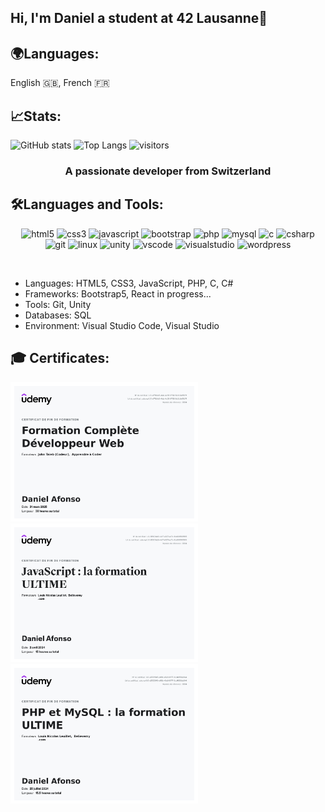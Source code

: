 ## Hi, I'm Daniel a student at 42 Lausanne👋
## 🌍Languages:
 English 🇬🇧, French 🇫🇷

## 📈Stats:
![GitHub stats](https://github-readme-stats.vercel.app/api?username=daniel149afonso&show_icons=true&theme=dark)
![Top Langs](https://github-readme-stats.vercel.app/api/top-langs/?username=daniel149afonso&layout=compact&theme=dark&hide=makefile,shaderlab,hlsl,shell,dockerfile)
![visitors](https://visitor-badge.laobi.icu/badge?page_id=daniel149afonso.elouan42)

<h3 align="center">A passionate developer from Switzerland</h3>

<h2 align="left">🛠️Languages and Tools:</h2>
<p align="center">
<!-- HTML -->
  <img src="https://cdn.jsdelivr.net/gh/devicons/devicon/icons/html5/html5-original-wordmark.svg" alt="html5" width="80" height="80"/>
<!-- CSS -->
  <img src="https://cdn.jsdelivr.net/gh/devicons/devicon/icons/css3/css3-original-wordmark.svg" alt="css3" width="80" height="80"/>
<!-- JavaScript -->
  <img src="https://cdn.jsdelivr.net/gh/devicons/devicon/icons/javascript/javascript-original.svg" alt="javascript" width="80" height="80"/>
<!-- Bootstrap -->
  <img src="https://cdn.jsdelivr.net/gh/devicons/devicon/icons/bootstrap/bootstrap-original-wordmark.svg" alt="bootstrap" width="80" height="80"/>
<!-- PHP -->
  <img src="https://cdn.jsdelivr.net/gh/devicons/devicon/icons/php/php-original.svg" alt="php" width="80" height="80"/>
<!-- MySQL -->
  <img src="https://cdn.jsdelivr.net/gh/devicons/devicon/icons/mysql/mysql-original-wordmark.svg" alt="mysql" width="80" height="80"/>
<!-- C -->
  <img src="https://cdn.jsdelivr.net/gh/devicons/devicon/icons/c/c-original.svg" alt="c" width="80" height="80"/>
<!-- C# -->
  <img src="https://cdn.jsdelivr.net/gh/devicons/devicon/icons/csharp/csharp-original.svg" alt="csharp" width="80" height="80"/>
<!-- Git -->
  <img src="https://cdn.jsdelivr.net/gh/devicons/devicon/icons/git/git-original.svg" alt="git" width="80" height="80"/>
<!-- Linux -->
  <img src="https://cdn.jsdelivr.net/gh/devicons/devicon/icons/linux/linux-original.svg" alt="linux" width="80" height="80"/>
<!-- Unity -->
  <img src="https://cdn.jsdelivr.net/gh/devicons/devicon@latest/icons/unity/unity-original.svg" alt="unity" width="80" height="80"/>
 <!-- VS Code -->
  <img src="https://cdn.jsdelivr.net/gh/devicons/devicon@latest/icons/vscode/vscode-original.svg" alt="vscode" width="80" height="80"/>
 <!-- Visual Studio -->
  <img src="https://cdn.jsdelivr.net/gh/devicons/devicon@latest/icons/visualstudio/visualstudio-original.svg" alt="visualstudio" width="80" height="80"/>
 <!-- Wordpress -->
  <img src="https://cdn.jsdelivr.net/gh/devicons/devicon@latest/icons/wordpress/wordpress-plain.svg" alt="wordpress" width="80" height="80"/>
</p>
<br>
<!---DESCRIPTION--------------------->
<ul>
   <li>Languages: HTML5, CSS3, JavaScript, PHP, C, C#</li>
   <li>Frameworks: Bootstrap5, React in progress...</li> 
   <li>Tools: Git, Unity</li>
   <li>Databases: SQL</li> 
   <li>Environment: Visual Studio Code, Visual Studio</li> 
</ul>

          
<!---DIPLOMES------------------------------------------>
<h2 align="left"> 🎓 Certificates:</h2>
<div align="left">
<img src="certificat_dev_web.jpg" alt="diplome" width="300"/>
<img src="certificat_js.jpg" alt="diplome" width="300"/>
<img src="certificat_php_sql.jpg" alt="diplome" width="300"/>
</div>



<!--
**daniel149afonso/daniel149afonso** is a ✨ _special_ ✨ repository because its `README.md` (this file) appears on your GitHub profile.

Here are some ideas to get you started:

- 🔭 I’m currently working on ...
- 🌱 I’m currently learning ...
- 👯 I’m looking to collaborate on ...
- 🤔 I’m looking for help with ...
- 💬 Ask me about ...
- 📫 How to reach me: ...
- 😄 Pronouns: ...
- ⚡ Fun fact: ...
-->
